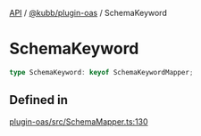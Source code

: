 [API](../../../packages.md) / [@kubb/plugin-oas](../index.md) / SchemaKeyword

# SchemaKeyword

```ts
type SchemaKeyword: keyof SchemaKeywordMapper;
```

## Defined in

[plugin-oas/src/SchemaMapper.ts:130](https://github.com/kubb-project/kubb/blob/dcebbafbee668a7722775212bce85eec29e39573/packages/plugin-oas/src/SchemaMapper.ts#L130)
